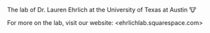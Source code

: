 The lab of Dr. Lauren Ehrlich at the University of Texas at Austin :cow: 

For more on the lab, visit our website: <ehrlichlab.squarespace.com>
